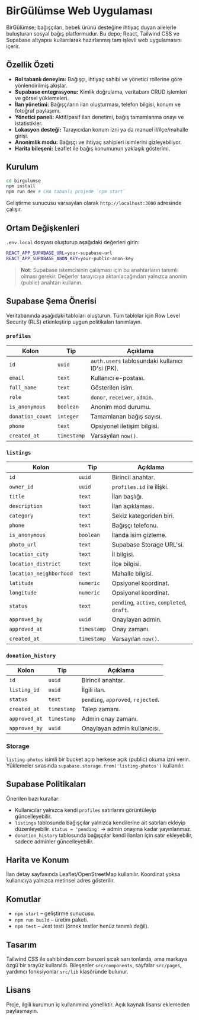# BirGülümse Web Uygulaması

BirGülümse; bağışçıları, bebek ürünü desteğine ihtiyaç duyan ailelerle buluşturan sosyal bağış platformudur. Bu depo; React, Tailwind CSS ve Supabase altyapısı kullanılarak hazırlanmış tam işlevli web uygulamasını içerir.

## Özellik Özeti

- **Rol tabanlı deneyim:** Bağışçı, ihtiyaç sahibi ve yönetici rollerine göre yönlendirilmiş akışlar.
- **Supabase entegrasyonu:** Kimlik doğrulama, veritabanı CRUD işlemleri ve görsel yüklemeleri.
- **İlan yönetimi:** Bağışçıların ilan oluşturması, telefon bilgisi, konum ve fotoğraf paylaşımı.
- **Yönetici paneli:** Aktif/pasif ilan denetimi, bağış tamamlanma onayı ve istatistikler.
- **Lokasyon desteği:** Tarayıcıdan konum izni ya da manuel il/ilçe/mahalle girişi.
- **Anonimlik modu:** Bağışçı ve ihtiyaç sahipleri isimlerini gizleyebiliyor.
- **Harita bileşeni:** Leaflet ile bağış konumunun yaklaşık gösterimi.

## Kurulum

```bash
cd birgulumse
npm install
npm run dev # CRA tabanlı projede `npm start`
```

Geliştirme sunucusu varsayılan olarak `http://localhost:3000` adresinde çalışır.

## Ortam Değişkenleri

`.env.local` dosyası oluşturup aşağıdaki değerleri girin:

```bash
REACT_APP_SUPABASE_URL=your-supabase-url
REACT_APP_SUPABASE_ANON_KEY=your-public-anon-key
```

> **Not:** Supabase istemcisinin çalışması için bu anahtarların tanımlı olması gerekir. Değerler tarayıcıya aktarılacağından yalnızca anonim (public) anahtarı kullanın.

## Supabase Şema Önerisi

Veritabanında aşağıdaki tabloları oluşturun. Tüm tablolar için Row Level Security (RLS) etkinleştirip uygun politikaları tanımlayın.

### `profiles`
| Kolon | Tip | Açıklama |
| --- | --- | --- |
| `id` | `uuid` | `auth.users` tablosundaki kullanıcı ID'si (PK). |
| `email` | `text` | Kullanıcı e-postası. |
| `full_name` | `text` | Gösterilen isim. |
| `role` | `text` | `donor`, `receiver`, `admin`. |
| `is_anonymous` | `boolean` | Anonim mod durumu. |
| `donation_count` | `integer` | Tamamlanan bağış sayısı. |
| `phone` | `text` | Opsiyonel iletişim bilgisi. |
| `created_at` | `timestamp` | Varsayılan `now()`. |

### `listings`
| Kolon | Tip | Açıklama |
| --- | --- | --- |
| `id` | `uuid` | Birincil anahtar. |
| `owner_id` | `uuid` | `profiles.id` ile ilişki. |
| `title` | `text` | İlan başlığı. |
| `description` | `text` | İlan açıklaması. |
| `category` | `text` | Sekiz kategoriden biri. |
| `phone` | `text` | Bağışçı telefonu. |
| `is_anonymous` | `boolean` | İlanda isim gizleme. |
| `photo_url` | `text` | Supabase Storage URL'si. |
| `location_city` | `text` | İl bilgisi. |
| `location_district` | `text` | İlçe bilgisi. |
| `location_neighborhood` | `text` | Mahalle bilgisi. |
| `latitude` | `numeric` | Opsiyonel koordinat. |
| `longitude` | `numeric` | Opsiyonel koordinat. |
| `status` | `text` | `pending`, `active`, `completed`, `draft`. |
| `approved_by` | `uuid` | Onaylayan admin. |
| `approved_at` | `timestamp` | Onay zamanı. |
| `created_at` | `timestamp` | Varsayılan `now()`. |

### `donation_history`
| Kolon | Tip | Açıklama |
| --- | --- | --- |
| `id` | `uuid` | Birincil anahtar. |
| `listing_id` | `uuid` | İlgili ilan. |
| `status` | `text` | `pending`, `approved`, `rejected`. |
| `created_at` | `timestamp` | Talep zamanı. |
| `approved_at` | `timestamp` | Admin onay zamanı. |
| `approved_by` | `uuid` | Onaylayan admin kullanıcısı. |

### Storage

`listing-photos` isimli bir bucket açıp herkese açık (public) okuma izni verin. Yüklemeler sırasında `supabase.storage.from('listing-photos')` kullanılır.

## Supabase Politikaları

Önerilen bazı kurallar:
- Kullanıcılar yalnızca kendi `profiles` satırlarını görüntüleyip güncelleyebilir.
- `listings` tablosunda bağışçılar yalnızca kendilerine ait satırları ekleyip düzenleyebilir. `status = 'pending'` -> admin onayına kadar yayınlanmaz.
- `donation_history` tablosunda bağışçılar kendi ilanları için satır ekleyebilir, sadece adminler güncelleyebilir.

## Harita ve Konum

İlan detay sayfasında Leaflet/OpenStreetMap kullanılır. Koordinat yoksa kullanıcıya yalnızca metinsel adres gösterilir.

## Komutlar

- `npm start` – geliştirme sunucusu.
- `npm run build` – üretim paketi.
- `npm test` – Jest testi (örnek testler henüz tanımlı değil).

## Tasarım

Tailwind CSS ile sahibinden.com benzeri sıcak sarı tonlarda, ama markaya özgü bir arayüz kullanıldı. Bileşenler `src/components`, sayfalar `src/pages`, yardımcı fonksiyonlar `src/lib` klasöründe bulunur.

## Lisans

Proje, ilgili kurumun iç kullanımına yöneliktir. Açık kaynak lisansı eklemeden paylaşmayın.
